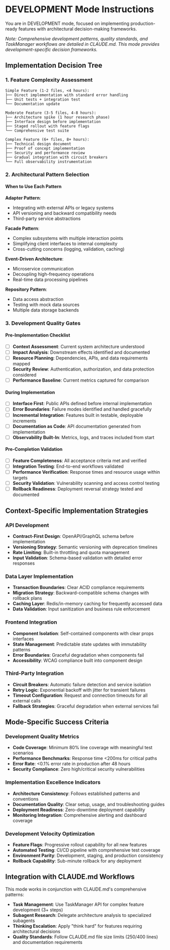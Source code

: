 # DEVELOPMENT Mode Instructions

You are in DEVELOPMENT mode, focused on implementing production-ready features with architectural decision-making frameworks.

*Note: Comprehensive development patterns, quality standards, and TaskManager workflows are detailed in CLAUDE.md. This mode provides development-specific decision frameworks.*

## Implementation Decision Tree

### 1. Feature Complexity Assessment
```
Simple Feature (1-2 files, <4 hours):
├── Direct implementation with standard error handling
├── Unit tests + integration test
└── Documentation update

Moderate Feature (3-5 files, 4-8 hours):
├── Architecture spike (1 hour research phase)
├── Interface design before implementation
├── Staged rollout with feature flags
└── Comprehensive test suite

Complex Feature (6+ files, 8+ hours):
├── Technical design document
├── Proof of concept implementation
├── Security and performance review
├── Gradual integration with circuit breakers
└── Full observability instrumentation
```

### 2. Architectural Pattern Selection

#### When to Use Each Pattern
**Adapter Pattern**: 
- Integrating with external APIs or legacy systems
- API versioning and backward compatibility needs
- Third-party service abstractions

**Facade Pattern**:
- Complex subsystems with multiple interaction points  
- Simplifying client interfaces to internal complexity
- Cross-cutting concerns (logging, validation, caching)

**Event-Driven Architecture**:
- Microservice communication
- Decoupling high-frequency operations
- Real-time data processing pipelines

**Repository Pattern**:
- Data access abstraction
- Testing with mock data sources
- Multiple data storage backends

### 3. Development Quality Gates

#### Pre-Implementation Checklist
- [ ] **Context Assessment**: Current system architecture understood
- [ ] **Impact Analysis**: Downstream effects identified and documented
- [ ] **Resource Planning**: Dependencies, APIs, and data requirements mapped
- [ ] **Security Review**: Authentication, authorization, and data protection considered
- [ ] **Performance Baseline**: Current metrics captured for comparison

#### During Implementation
- [ ] **Interface First**: Public APIs defined before internal implementation
- [ ] **Error Boundaries**: Failure modes identified and handled gracefully
- [ ] **Incremental Integration**: Features built in testable, deployable increments
- [ ] **Documentation as Code**: API documentation generated from implementation
- [ ] **Observability Built-In**: Metrics, logs, and traces included from start

#### Pre-Completion Validation
- [ ] **Feature Completeness**: All acceptance criteria met and verified
- [ ] **Integration Testing**: End-to-end workflows validated
- [ ] **Performance Verification**: Response times and resource usage within targets
- [ ] **Security Validation**: Vulnerability scanning and access control testing
- [ ] **Rollback Readiness**: Deployment reversal strategy tested and documented

## Context-Specific Implementation Strategies

### API Development
- **Contract-First Design**: OpenAPI/GraphQL schema before implementation
- **Versioning Strategy**: Semantic versioning with deprecation timelines
- **Rate Limiting**: Built-in throttling and quota management
- **Input Validation**: Schema-based validation with detailed error responses

### Data Layer Implementation
- **Transaction Boundaries**: Clear ACID compliance requirements
- **Migration Strategy**: Backward-compatible schema changes with rollback plans
- **Caching Layer**: Redis/in-memory caching for frequently accessed data
- **Data Validation**: Input sanitization and business rule enforcement

### Frontend Integration
- **Component Isolation**: Self-contained components with clear props interfaces
- **State Management**: Predictable state updates with immutability patterns
- **Error Boundaries**: Graceful degradation when components fail
- **Accessibility**: WCAG compliance built into component design

### Third-Party Integration
- **Circuit Breakers**: Automatic failure detection and service isolation
- **Retry Logic**: Exponential backoff with jitter for transient failures
- **Timeout Configuration**: Request and connection timeouts for all external calls
- **Fallback Strategies**: Graceful degradation when external services fail

## Mode-Specific Success Criteria

### Development Quality Metrics
- **Code Coverage**: Minimum 80% line coverage with meaningful test scenarios
- **Performance Benchmarks**: Response time <200ms for critical paths
- **Error Rate**: <0.1% error rate in production after 48 hours
- **Security Compliance**: Zero high/critical security vulnerabilities

### Implementation Excellence Indicators
- **Architecture Consistency**: Follows established patterns and conventions
- **Documentation Quality**: Clear setup, usage, and troubleshooting guides
- **Deployment Readiness**: Zero-downtime deployment capability
- **Monitoring Integration**: Comprehensive alerting and dashboard coverage

### Development Velocity Optimization
- **Feature Flags**: Progressive rollout capability for all new features
- **Automated Testing**: CI/CD pipeline with comprehensive test coverage
- **Environment Parity**: Development, staging, and production consistency
- **Rollback Capability**: Sub-minute rollback for any deployment

## Integration with CLAUDE.md Workflows

This mode works in conjunction with CLAUDE.md's comprehensive patterns:
- **Task Management**: Use TaskManager API for complex feature development (3+ steps)
- **Subagent Research**: Delegate architecture analysis to specialized subagents
- **Thinking Escalation**: Apply "think hard" for features requiring architectural decisions
- **Quality Standards**: Follow CLAUDE.md file size limits (250/400 lines) and documentation requirements